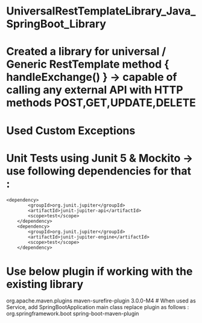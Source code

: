 # UniversalRestTemplateLibrary_Java_SpringBoot_Library

# Created a library for universal / Generic RestTemplate method { handleExchange() } -> capable of calling any external API with HTTP methods POST,GET,UPDATE,DELETE
# Used Custom Exceptions
# Unit Tests using Junit 5 & Mockito -> use following dependencies for that :
    <dependency>
			<groupId>org.junit.jupiter</groupId>
			<artifactId>junit-jupiter-api</artifactId>
			<scope>test</scope>
		</dependency>
		<dependency>
			<groupId>org.junit.jupiter</groupId>
			<artifactId>junit-jupiter-engine</artifactId>
			<scope>test</scope>
		</dependency>
#  Use below plugin if working with the existing library
   <plugin>
				<groupId>org.apache.maven.plugins</groupId>
				<artifactId>maven-surefire-plugin</artifactId>
				<version>3.0.0-M4</version>
			</plugin>
#  When used as Service, add SpringBootApplication main class
   replace plugin as follows :
      <plugin>
				<groupId>org.springframework.boot</groupId>
				<artifactId>spring-boot-maven-plugin</artifactId>
			</plugin>
    

